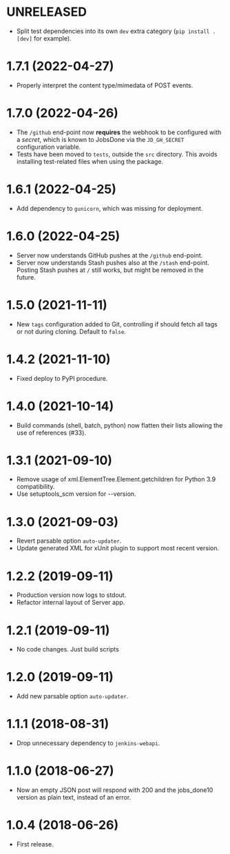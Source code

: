 # UNRELEASED

* Split test dependencies into its own `dev` extra category (`pip install .[dev]` for example).

# 1.7.1 (2022-04-27)

* Properly interpret the content type/mimedata of POST events.

# 1.7.0 (2022-04-26)

* The `/github` end-point now **requires** the webhook to be configured with a *secret*, which is known to JobsDone via the `JD_GH_SECRET` configuration variable.
* Tests have been moved to `tests`, outside the `src` directory. This avoids installing test-related files when using the package.

# 1.6.1 (2022-04-25)

* Add dependency to `gunicorn`, which was missing for deployment.

# 1.6.0 (2022-04-25)

* Server now understands GitHub pushes at the `/github` end-point.
* Server now understands Stash pushes also at the `/stash` end-point. Posting Stash pushes at `/` still works, but
  might be removed in the future.

# 1.5.0 (2021-11-11)

* New `tags` configuration added to Git, controlling if should fetch all tags or not during cloning. Default to `false`.

# 1.4.2 (2021-11-10)

* Fixed deploy to PyPI procedure.

# 1.4.0 (2021-10-14)

* Build commands (shell, batch, python) now flatten their lists allowing the use of references (#33).

# 1.3.1 (2021-09-10)

* Remove usage of xml.ElementTree.Element.getchildren for Python 3.9 compatibility.
* Use setuptools\_scm version for --version.

# 1.3.0 (2021-09-03)

* Revert parsable option `auto-updater`.
* Update generated XML for xUnit plugin to support most recent version.

# 1.2.2 (2019-09-11)

* Production version now logs to stdout.
* Refactor internal layout of Server app.

# 1.2.1 (2019-09-11)

* No code changes. Just build scripts

# 1.2.0 (2019-09-11)

* Add new parsable option `auto-updater`.

# 1.1.1 (2018-08-31)

* Drop unnecessary dependency to `jenkins-webapi`.

# 1.1.0 (2018-06-27)

- Now an empty JSON post will respond with 200 and the jobs_done10 version as plain text, instead of an error.

# 1.0.4 (2018-06-26)

- First release.
